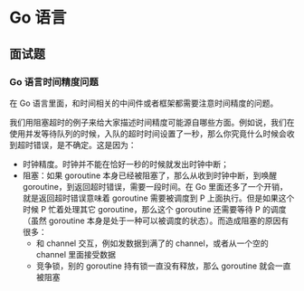 # Go 语言

## 面试题

### Go 语言时间精度问题

在 Go 语言里面，和时间相关的中间件或者框架都需要注意时间精度的问题。

我们用阻塞超时的例子来给大家描述时间精度可能源自哪些方面。例如说，我们在使用并发等待队列的时候，入队的超时时间设置了一秒，那么你究竟什么时候会收到超时错误，是不确定。这是因为：
- 时钟精度。时钟并不能在恰好一秒的时候就发出时钟中断；
- 阻塞：如果 goroutine 本身已经被阻塞了，那么从收到时钟中断，到唤醒 goroutine，到返回超时错误，需要一段时间。在 Go 里面还多了一个开销，就是返回超时错误意味着 goroutine 需要被调度到 P 上面执行。但是如果这个时候 P 忙着处理其它 goroutine，那么这个 goroutine 还需要等待 P 的调度（虽然 goroutine 本身是处于一种可以被调度的状态）。而造成阻塞的原因有很多：
  - 和 channel 交互，例如发数据到满了的 channel，或者从一个空的 channel 里面接受数据
  - 竞争锁，别的 goroutine 持有锁一直没有释放，那么 goroutine 就会一直被阻塞

